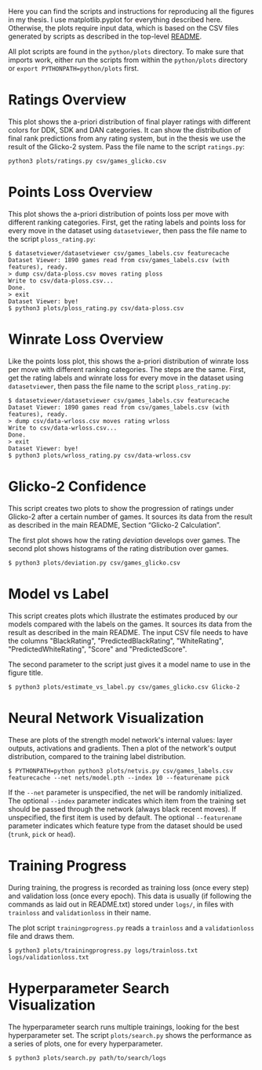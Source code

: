 Here you can find the scripts and instructions for reproducing all the figures in my thesis.
I use matplotlib.pyplot for everything described here.
Otherwise, the plots require input data, which is based on the CSV files generated by scripts as described in the top-level [README](../README.md).

All plot scripts are found in the `python/plots` directory. To make sure that imports work, either run the scripts from within the `python/plots` directory or `export PYTHONPATH=python/plots` first.

# Ratings Overview

This plot shows the a-priori distribution of final player ratings with different colors for DDK, SDK and DAN categories.
It can show the distribution of final rank predictions from any rating system, but in the thesis we use the result of the Glicko-2 system.
Pass the file name to the script `ratings.py`:

```
python3 plots/ratings.py csv/games_glicko.csv
```

# Points Loss Overview

This plot shows the a-priori distribution of points loss per move with different ranking categories.
First, get the rating labels and points loss for every move in the dataset using `datasetviewer`, then pass the file name to the script `ploss_rating.py`:

```
$ datasetviewer/datasetviewer csv/games_labels.csv featurecache
Dataset Viewer: 1890 games read from csv/games_labels.csv (with features), ready.
> dump csv/data-ploss.csv moves rating ploss
Write to csv/data-ploss.csv...
Done.
> exit
Dataset Viewer: bye!
$ python3 plots/ploss_rating.py csv/data-ploss.csv
```
# Winrate Loss Overview

Like the points loss plot, this shows the a-priori distribution of winrate loss per move with different ranking categories. The steps are the same.
First, get the rating labels and winrate loss for every move in the dataset using `datasetviewer`, then pass the file name to the script `ploss_rating.py`:

```
$ datasetviewer/datasetviewer csv/games_labels.csv featurecache
Dataset Viewer: 1890 games read from csv/games_labels.csv (with features), ready.
> dump csv/data-wrloss.csv moves rating wrloss
Write to csv/data-wrloss.csv...
Done.
> exit
Dataset Viewer: bye!
$ python3 plots/wrloss_rating.py csv/data-wrloss.csv
```

# Glicko-2 Confidence

This script creates two plots to show the progression of ratings under Glicko-2 after a certain number of games.
It sources its data from the result as described in the main README, Section “Glicko-2 Calculation”.

The first plot shows how the rating *deviation* develops over games. The second plot shows histograms of the rating distribution over games.

```
$ python3 plots/deviation.py csv/games_glicko.csv
```

# Model vs Label

This script creates plots which illustrate the estimates produced by our models compared with the labels on the games.
It sources its data from the result as described in the main README. The input CSV file needs to have the columns "BlackRating", "PredictedBlackRating", "WhiteRating", "PredictedWhiteRating", "Score" and "PredictedScore".

The second parameter to the script just gives it a model name to use in the figure title.

```
$ python3 plots/estimate_vs_label.py csv/games_glicko.csv Glicko-2
```

# Neural Network Visualization

These are plots of the strength model network's internal values: layer outputs, activations and gradients. Then a plot of the network's output distribution, compared to the training label distribution.

```
$ PYTHONPATH=python python3 plots/netvis.py csv/games_labels.csv featurecache --net nets/model.pth --index 10 --featurename pick
```

If the `--net` parameter is unspecified, the net will be randomly initialized.
The optional `--index` parameter indicates which item from the training set should be passed through the network (always black recent moves). If unspecified, the first item is used by default.
The optional `--featurename` parameter indicates which feature type from the dataset should be used (`trunk`, `pick` or `head`).

# Training Progress

During training, the progress is recorded as training loss (once every step) and validation loss (once every epoch). 
This data is usually (if following the commands as laid out in README.txt) stored under `logs/`, in files with `trainloss` and `validationloss` in their name.

The plot script `trainingprogress.py` reads a `trainloss` and a `validationloss` file and draws them.

```
$ python3 plots/trainingprogress.py logs/trainloss.txt logs/validationloss.txt
```

# Hyperparameter Search Visualization

The hyperparameter search runs multiple trainings, looking for the best hyperparameter set.
The script `plots/search.py` shows the performance as a series of plots, one for every hyperparameter.

```
$ python3 plots/search.py path/to/search/logs
```
